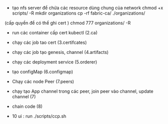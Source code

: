 - tạo nfs server để chửa các resource dùng chung của network
chmod +x scripts/ -R
mkdir organizations
cp -rf  fabric-ca/ ./organizations/ 


(cấp quyền để có thể ghi cert )
chmod 777 organizations/ -R

- run các container cấp cert kubectl  (2.ca)

- chạy các job tao cert (3.certifcates)
- chạy các job tạo genesis, channel (4.artifacts)
- chạy các deployment service (5.orderer)
- tạo configMap (6.configmap)
- Chạy các node Peer (7.peers)
- chạy tạo App channel trong các peer, join peer vào channel, update channel (7) 

- chain code (8)

- 10 ui : run ./scripts/ccp.sh


